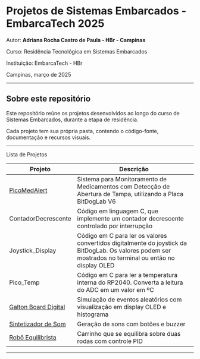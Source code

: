 # Projetos de Sistemas Embarcados - EmbarcaTech 2025

Autor: **Adriana Rocha Castro de Paula - HBr - Campinas**

Curso: Residência Tecnológica em Sistemas Embarcados

Instituição: EmbarcaTech - HBr

Campinas, março de 2025

---

## Sobre este repositório

Este repositório reúne os projetos desenvolvidos ao longo do curso de Sistemas Embarcados, durante a etapa de residência.  

Cada projeto tem sua própria pasta, contendo o código-fonte, documentação e recursos visuais.

---
Lista de Projetos

| Projeto | Descrição |
|---------|-----------|
| [PicoMedAlert](./projetos/PicoMedAlert/)|Sistema para Monitoramento de Medicamentos com Detecção de Abertura de Tampa, utilizando a Placa BitDogLab V6|
|ContadorDecrescente|Código em linguagem C, que implemente um contador decrescente controlado por interrupção|
|Joystick_Display|Código em C para ler os valores convertidos digitalmente do joystick da BitDogLab. Os valores podem ser mostrados no terminal ou então no display OLED|
|Pico_Temp|Código em C para ler a temperatura interna do RP2040. Converta a leitura do ADC em um valor em ºC|
| [Galton Board Digital](./projetos/galton_board/) | Simulação de eventos aleatórios com visualização em display OLED e histograma |
| [Sintetizador de Som](./projetos/sintetizador_som/) | Geração de sons com botões e buzzer |
| [Robô Equilibrista](./projetos/robo_equilibrista/) | Carrinho que se equilibra sobre duas rodas com controle PID |

---

